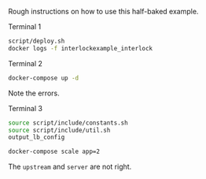Rough instructions on how to use this half-baked example.

Terminal 1

```bash
script/deploy.sh
docker logs -f interlockexample_interlock
```

Terminal 2

```bash
docker-compose up -d
```

Note the errors.

Terminal 3

```bash
source script/include/constants.sh
source script/include/util.sh
output_lb_config

docker-compose scale app=2
```

The `upstream` and `server` are not right.
